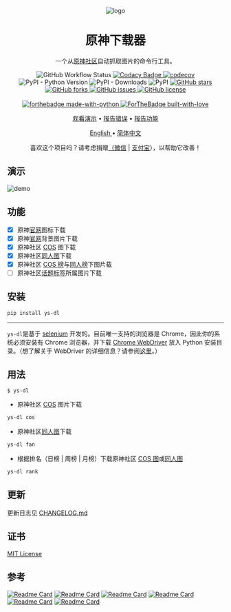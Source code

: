 <p align="center">
    <img alt="logo" src="https://cdn.jsdelivr.net/gh/XavierJiezou/ys-dl@main/image/favicon.ico" />
    <h1 align="center">原神下载器</h1>
    <p align="center">一个从<a href="https://bbs.mihoyo.com/ys/">原神社区</a>自动抓取图片的命令行工具。
    </p>
</p>
<p align="center">
    <img src="https://img.shields.io/github/workflow/status/XavierJiezou/ys-dl/Release" alt="GitHub Workflow Status">
    <a
        href="https://www.codacy.com/gh/XavierJiezou/ys-dl/dashboard?utm_source=github.com&amp;utm_medium=referral&amp;utm_content=XavierJiezou/ys-dl&amp;utm_campaign=Badge_Grade">
        <img src="https://app.codacy.com/project/badge/Grade/c2f85c8d6b8a4892b40059703f087eab" alt="Codacy Badge">
    </a>
    <a href="https://codecov.io/gh/XavierJiezou/ys-dl">
        <img src="https://codecov.io/gh/XavierJiezou/ys-dl/branch/main/graph/badge.svg?token=QpCLcUGoYx" alt="codecov">
    </a>
    <img src="https://img.shields.io/pypi/pyversions/ys-dl" alt="PyPI - Python Version">
    <img src="https://img.shields.io/pypi/dm/ys-dl" alt="PyPI - Downloads">
    <img src="https://img.shields.io/pypi/v/ys-dl" alt="PyPI">
    <a href="https://github.com/XavierJiezou/ys-dl/stargazers">
        <img src="https://img.shields.io/github/stars/XavierJiezou/ys-dl" alt="GitHub stars">
    </a>
    <a href="https://github.com/XavierJiezou/ys-dl/network">
        <img src="https://img.shields.io/github/forks/XavierJiezou/ys-dl" alt="GitHub forks">
    </a>
    <a href="https://github.com/XavierJiezou/ys-dl/issues">
        <img src="https://img.shields.io/github/issues/XavierJiezou/ys-dl" alt="GitHub issues">
    </a>
    <a href="https://github.com/XavierJiezou/ys-dl/blob/main/LICENSE">
        <img src="https://img.shields.io/github/license/XavierJiezou/ys-dl" alt="GitHub license">
    </a>
    <br />
    <br />
    <a href="https://www.python.org/">
        <img src="http://ForTheBadge.com/images/badges/made-with-python.svg" alt="forthebadge made-with-python">
    </a>
        <a href="https://github.com/XavierJiezou">
        <img src="http://ForTheBadge.com/images/badges/built-with-love.svg" alt="ForTheBadge built-with-love">
        </a>
    </p>

  <p align="center">
    <a href="#演示">观看演示</a>
    •
    <a href="https://github.com/xavierjiezou/ys-dl/issues/new">报告错误</a>
    •
    <a href="https://github.com/xavierjiezou/ys-dl/issues/new">报告功能</a>
  </p>
  <p align="center">
    <a href="/docs/README.en.md">English </a>
    •
    <a href="/docs/README.cn.md">简体中文</a>
  </p>
</p>
<p align="center">喜欢这个项目吗？请考虑捐赠<a href="https://paypal.me/xavierjiezou?country.x=C2&locale.x=zh_XC">（<a href="https://cdn.jsdelivr.net/gh/XavierJiezou/ys-dl@main/image/wechat.jpg">微信</a> | <a href="https://cdn.jsdelivr.net/gh/XavierJiezou/ys-dl@main/image/alipay.jpg">支付宝</a>）</a>，以帮助它改善！

## 演示

![demo](https://cdn.jsdelivr.net/gh/XavierJiezou/ys-dl@main/image/demo.png)

## 功能

- [x] 原神[官网](https://ys.mihoyo.com/)图标下载
- [x] 原神[官网](https://ys.mihoyo.com/)背景图片下载
- [x] 原神社区 [COS](https://bbs.mihoyo.com/ys/home/49) 图下载
- [x] 原神社区[同人图](https://bbs.mihoyo.com/ys/home/29)下载
- [x] 原神社区 [COS 榜](https://bbs.mihoyo.com/ys/imgRanking/49/1)与[同人榜](https://bbs.mihoyo.com/ys/imgRanking/29/1)下图片载
- [ ] 原神社区[话题标签](https://bbs.mihoyo.com/ys/topicDetail/558)所属图片下载

## 安装

```bash
pip install ys-dl
```

---

`ys-dl`是基于 [selenium](https://www.selenium.dev/) 开发的。目前唯一支持的浏览器是 Chrome，因此你的系统必须安装有 Chrome 浏览器，并下载 [Chrome WebDriver](https://chromedriver.chromium.org/downloads) 放入 Python 安装目录。（想了解关于 WebDriver 的详细信息？请参阅[这里](https://www.selenium.dev/documentation/webdriver/getting_started/install_drivers/)。）

## 用法

`$ ys-dl`

- 原神社区 [COS](https://bbs.mihoyo.com/ys/home/49) 图片下载

```bash
ys-dl cos
```

- 原神社区[同人图](https://bbs.mihoyo.com/ys/home/29)下载

```bash
ys-dl fan
```

- 根据排名（日榜 | 周榜 | 月榜）下载原神社区 [COS 图](https://bbs.mihoyo.com/ys/imgRanking/49/1)或[同人图](https://bbs.mihoyo.com/ys/imgRanking/29/1)

```bash
ys-dl rank
```

## 更新

更新日志见 [CHANGELOG.md](CHANGELOG.md)

## 证书

[MIT License](License)

## 参考

[![Readme Card](https://github-readme-stats.vercel.app/api/pin/?username=python-poetry&repo=poetry)](https://github.com/python-poetry/poetry)
[![Readme Card](https://github-readme-stats.vercel.app/api/pin/?username=SeleniumHQ&repo=selenium)](https://github.com/SeleniumHQ/selenium)
[![Readme Card](https://github-readme-stats.vercel.app/api/pin/?username=psf&repo=requests)](https://github.com/psf/requests)
[![Readme Card](https://github-readme-stats.vercel.app/api/pin/?username=Textualize&repo=rich)](https://github.com/Textualize/rich)
[![Readme Card](https://github-readme-stats.vercel.app/api/pin/?username=google&repo=python-fire)](https://github.com/google/python-fire)
[![Readme Card](https://github-readme-stats.vercel.app/api/pin/?username=pytest-dev&repo=pytest)](https://github.com/pytest-dev/pytest)
